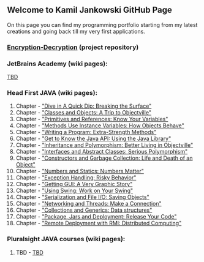## Welcome to Kamil Jankowski GitHub Page

On this page you can find my programming portfolio starting from my latest creations and going back till my very first applications.

### [Encryption-Decryption](https://github.com/Kamil-Jankowski/Encryption-Decryption) (project repository)

### JetBrains Academy (wiki pages):
  [TBD]()

### Head First JAVA (wiki pages):
  01. Chapter - ["Dive in A Quick Dip: Breaking the Surface"](https://github.com/Kamil-Jankowski/Learnig-JAVA/wiki/Head-First-JAVA:-01.-Chapter)
  02. Chapter - ["Classes and Objects: A Trip to Objectville"]()
  03. Chapter - ["Primitives and References: Know Your Variables"]()
  04. Chapter - ["Methods Use Instance Variables: How Objects Behave"]()
  05. Chapter - ["Writing a Program: Extra-Strength Methods"]()
  06. Chapter - ["Get to Know the Java API: Using the Java Library"]()
  07. Chapter - ["Inheritance and Polymorphism: Better Living in Objectville"]()
  08. Chapter - ["Interfaces and Abstract Classes: Serious Polymorphism"]()
  09. Chapter - ["Constructors and Garbage Collection: Life and Death of an Object"]()
  10. Chapter - ["Numbers and Statics: Numbers Matter"]()
  11. Chapter - ["Exception Handling: Risky Behavior"]()
  12. Chapter - ["Getting GUI: A Very Graphic Story"]()
  13. Chapter - ["Using Swing: Work on Your Swing"]()
  14. Chapter - ["Serialization and File I/O: Saving Objects"]()
  15. Chapter - ["Networking and Threads: Make a Connection"]()
  16. Chapter - ["Collections and Generics: Data structures"]()
  17. Chapter - ["Package, Jars and Deployment: Release Your Code"]()
  18. Chapter - ["Remote Deployment with RMI: Distributed Computing"]()

### Pluralsight JAVA courses (wiki pages):
  01. TBD - [TBD]()

